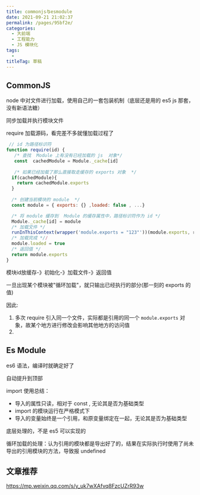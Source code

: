 ```yaml
---
title: commonjs与esmodule
date: 2021-09-21 21:02:37
permalink: /pages/95bf2e/
categories: 
  - 大前端
  - 工程能力
  - JS 模块化
tags: 
  - 
titleTag: 草稿
---
```

## CommonJS

node 中对文件进行加载，使用自己的一套包装机制（底层还是用的 es5 js 那套，没有新语法糖）

同步加载并执行模块文件

require 加载源码，看完差不多就懂加载过程了
```js
 // id 为路径标识符
function require(id) {
   /* 查找  Module 上有没有已经加载的 js  对象*/
   const  cachedModule = Module._cache[id]
   
   /* 如果已经加载了那么直接取走缓存的 exports 对象  */
  if(cachedModule){
    return cachedModule.exports
  }
 
  /* 创建当前模块的 module  */
  const module = { exports: {} ,loaded: false , ...}

  /* 将 module 缓存到  Module 的缓存属性中，路径标识符作为 id */  
  Module._cache[id] = module
  /* 加载文件 */
  runInThisContext(wrapper('module.exports = "123"'))(module.exports, require, module, __filename, __dirname)
  /* 加载完成 *//
  module.loaded = true 
  /* 返回值 */
  return module.exports
}
```

模块id放缓存-》初始化-》加载文件-》返回值

一旦出现某个模块被"循环加载"，就只输出已经执行的部分(那一刻的 exports 的值)

因此:
1. 多次 require 引入同一个文件，实际都是引用的同一个 `module.exports` 对象，故某个地方进行修改会影响其他地方的访问值
2. 
## Es Module

es6 语法，编译时就确定好了

自动提升到顶部

import 使用总结：
- 导入的属性只读，相对于 const , 无论其是否为基础类型
- import 的模块运行在严格模式下
- 导入的变量始终是一个引用，和原变量绑定在一起，无论其是否为基础类型

底层处理的，不是 es5 可以实现的

循环加载的处理：认为引用的模块都是导出好了的，结果在实际执行时使用了尚未导出的引用模块的方法，导致报 undefined  

## 文章推荐
https://mp.weixin.qq.com/s/y_uk7wXAfvq8FzcUZrR93w
